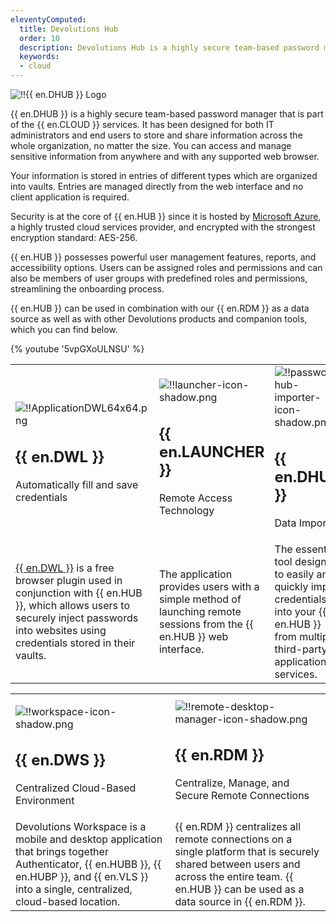 ```yaml
---
eleventyComputed:
  title: Devolutions Hub
  order: 10
  description: Devolutions Hub is a highly secure team-based password manager that is part of the {{ en.CLOUD }} services. It has been designed for both IT administrators and end users to store and share information across the whole organization, no matter the size.
  keywords:
  - cloud
---
```


![!!{{ en.DHUB }} Logo](https://webdevolutions.blob.core.windows.net/images/projects/devolutions-hub/devolutions-hub-color-shadow.svg)

{{ en.DHUB }} is a highly secure team-based password manager that is part of the {{ en.CLOUD }} services. It has been designed for both IT administrators and end users to store and share information across the whole organization, no matter the size. You can access and manage sensitive information from anywhere and with any supported web browser.  

Your information is stored in entries of different types which are organized into vaults. Entries are managed directly from the web interface and no client application is required.  

Security is at the core of {{ en.HUB }} since it is hosted by [Microsoft Azure](/kb/hub-business/knowledge-base/hosting-region-password-hub/), a highly trusted cloud services provider, and encrypted with the strongest encryption standard: AES-256.  

{{ en.HUB }} possesses powerful user management features, reports, and accessibility options. Users can be assigned roles and permissions and can also be members of user groups with predefined roles and permissions, streamlining the onboarding process.  

{{ en.HUB }} can be used in combination with our {{ en.RDM }} as a data source as well as with other Devolutions products and companion tools, which you can find below.  

{% youtube '5vpGXoULNSU' %}  

<table>
	<tr>
		<td>

![!!ApplicationDWL64x64.png](https://webdevolutions.azureedge.net/docs/common/ApplicationDWL64x64.png)  

## {{ en.DWL }}  

Automatically fill and save credentials 
		</td>
		<td>
![!!launcher-icon-shadow.png](https://webdevolutions.azureedge.net/docs/en/hub/Icons/launcher-icon-shadow.png)  

## {{ en.LAUNCHER }}  

Remote Access Technology  
		</td>
		<td>
![!!password-hub-importer-icon-shadow.png](https://webdevolutions.azureedge.net/docs/en/hub/Icons/password-hub-importer-icon-shadow.png)  

## {{ en.DHUBI }}  

Data Importer  
		</td>
	</tr>
	<tr>
		<td>
[{{ en.DWL }}](/hub/dwl/overview/) is a free browser plugin used in conjunction with {{ en.HUB }}, which allows users to securely inject passwords into websites using credentials stored in their vaults. 
		</td>
		<td>
The application provides users with a simple method of launching remote sessions from the {{ en.HUB }} web interface. 
		</td>
		<td>
The essential tool designed to easily and quickly import credentials into your {{ en.HUB }} from multiple third-party applications or services. 
		</td>
	</tr>
</table>


<table>
	<tr>
		<td>

![!!workspace-icon-shadow.png](https://webdevolutions.azureedge.net/docs/en/hub/Icons/workspace-icon-shadow.png)  

## {{ en.DWS }}  

Centralized Cloud-Based Environment  
		</td>
		<td>
![!!remote-desktop-manager-icon-shadow.png](https://webdevolutions.azureedge.net/docs/en/hub/Icons/remote-desktop-manager-icon-shadow.png)  

## {{ en.RDM }}  

Centralize, Manage, and Secure Remote Connections  
		</td>
	</tr>
	<tr>
		<td>
Devolutions Workspace is a mobile and desktop application that brings together Authenticator, {{ en.HUBB }}, {{ en.HUBP }}, and {{ en.VLS }} into a single, centralized, cloud-based location. 
		</td>
		<td>
{{ en.RDM }} centralizes all remote connections on a single platform that is securely shared between users and across the entire team. {{ en.HUB }} can be used as a data source in {{ en.RDM }}. 
		</td>
	</tr>
</table>

